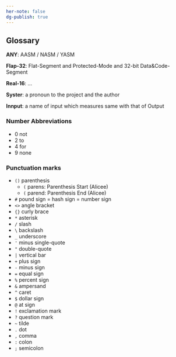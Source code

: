 ```yaml
---
her-note: false
dg-publish: true
---
```



## Glossary

**ANY**: AASM / NASM / YASM

**Flap-32**: Flat-Segment and Protected-Mode and 32-bit Data&Code-Segment

**Real-16**: ...

**Syster**: a pronoun to the project and the author

**Innput**: a name of input which measures same with that of Output

### Number Abbreviations

- 0 not
- 2 to
- 4 for
- 9 none

### Punctuation marks

- `()`	parenthesis
	- `(` parens: Parenthesis Start (Alicee)
	- `(` parend: Parenthesis End (Alicee)
- `#` 	pound sign = hash sign = number sign
- `<>` 	angle bracket 
- `{}`	curly brace
- `*`	asterisk
- `/`	slash 
- `\` 	backslash
- `_`	underscore
- `'`	minus single-quote
- `"`	double-quote
- `|`	vertical bar
- `+`	plus sign
- `-`	minus sign
- `=`	equal sign
- `%`	percent sign
- `&`	ampersand
- `^`	caret
- `$`	dollar sign
- `@`	at sign
- `!`	exclamation mark
- `?`	question mark
- `~`	tilde
- `.`	dot
- `,`	comma
- `:`	colon
- `;`	semicolon
